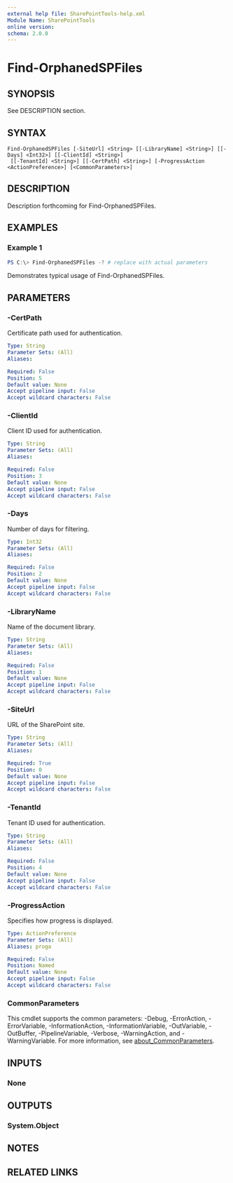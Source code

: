 ```yaml
---
external help file: SharePointTools-help.xml
Module Name: SharePointTools
online version:
schema: 2.0.0
---
```


# Find-OrphanedSPFiles

## SYNOPSIS
See DESCRIPTION section.

## SYNTAX

```
Find-OrphanedSPFiles [-SiteUrl] <String> [[-LibraryName] <String>] [[-Days] <Int32>] [[-ClientId] <String>]
 [[-TenantId] <String>] [[-CertPath] <String>] [-ProgressAction <ActionPreference>] [<CommonParameters>]
```

## DESCRIPTION
Description forthcoming for Find-OrphanedSPFiles.

## EXAMPLES

### Example 1
```powershell
PS C:\> Find-OrphanedSPFiles -? # replace with actual parameters
```

Demonstrates typical usage of Find-OrphanedSPFiles.

## PARAMETERS

### -CertPath
Certificate path used for authentication.

```yaml
Type: String
Parameter Sets: (All)
Aliases:

Required: False
Position: 5
Default value: None
Accept pipeline input: False
Accept wildcard characters: False
```

### -ClientId
Client ID used for authentication.

```yaml
Type: String
Parameter Sets: (All)
Aliases:

Required: False
Position: 3
Default value: None
Accept pipeline input: False
Accept wildcard characters: False
```

### -Days
Number of days for filtering.

```yaml
Type: Int32
Parameter Sets: (All)
Aliases:

Required: False
Position: 2
Default value: None
Accept pipeline input: False
Accept wildcard characters: False
```

### -LibraryName
Name of the document library.

```yaml
Type: String
Parameter Sets: (All)
Aliases:

Required: False
Position: 1
Default value: None
Accept pipeline input: False
Accept wildcard characters: False
```

### -SiteUrl
URL of the SharePoint site.

```yaml
Type: String
Parameter Sets: (All)
Aliases:

Required: True
Position: 0
Default value: None
Accept pipeline input: False
Accept wildcard characters: False
```

### -TenantId
Tenant ID used for authentication.

```yaml
Type: String
Parameter Sets: (All)
Aliases:

Required: False
Position: 4
Default value: None
Accept pipeline input: False
Accept wildcard characters: False
```

### -ProgressAction
Specifies how progress is displayed.

```yaml
Type: ActionPreference
Parameter Sets: (All)
Aliases: proga

Required: False
Position: Named
Default value: None
Accept pipeline input: False
Accept wildcard characters: False
```

### CommonParameters
This cmdlet supports the common parameters: -Debug, -ErrorAction, -ErrorVariable, -InformationAction, -InformationVariable, -OutVariable, -OutBuffer, -PipelineVariable, -Verbose, -WarningAction, and -WarningVariable. For more information, see [about_CommonParameters](http://go.microsoft.com/fwlink/?LinkID=113216).

## INPUTS

### None
## OUTPUTS

### System.Object
## NOTES

## RELATED LINKS
